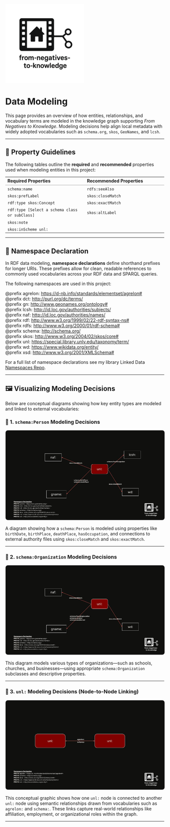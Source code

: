 <link rel="stylesheet" href="style.css">

<p align="left">
  <a href="https://darnellemelvin.github.io/from-negatives-to-knowledge">
    <img src="assets/images/negative2nodeInverse_logo.png" alt="Home" style="height: 250px;">
  </a>
</p>

# Data Modeling

This page provides an overview of how entities, relationships, and vocabulary terms are modeled in the knowledge graph supporting *From Negatives to Knowledge*. Modeling decisions help align local metadata with widely adopted vocabularies such as `schema.org`, `skos`, `GeoNames`, and `lcsh`.

---

## 🧾 Property Guidelines

The following tables outline the **required** and **recommended** properties used when modeling entities in this project:

<table style="width:100%; border-collapse: collapse; margin-top: 1em;">
  <tr>
    <th style="width:50%; text-align: left; border-bottom: 2px solid #ccc;">Required Properties</th>
    <th style="width:50%; text-align: left; border-bottom: 2px solid #ccc;">Recommended Properties</th>
  </tr>
  <tr>
    <td><code>schema:name</code></td>
    <td><code>rdfs:seeAlso</code></td>
  </tr>
  <tr>
    <td><code>skos:prefLabel</code></td>
    <td><code>skos:closeMatch</code></td>
  </tr>
  <tr>
    <td><code>rdf:type skos:Concept</code></td>
    <td><code>skos:exactMatch</code></td>
  </tr>
  <tr>
    <td><code>rdf:type [Select a schema class or subClass]</code></td>
    <td><code>skos:altLabel</code></td>
  </tr>
  <tr>
    <td><code>skos:note</code></td>
    <td></td>
  </tr>
  <tr>
    <td><code>skos:inScheme unl:</code></td>
    <td></td>
  </tr>
</table>

---

## 🧭 Namespace Declaration

In RDF data modeling, **namespace declarations** define shorthand prefixes for longer URIs. These prefixes allow for clean, readable references to commonly used vocabularies across your RDF data and SPARQL queries.

The following namespaces are used in this project:

 
@prefix agrelon: <https://d-nb.info/standards/elementset/agrelon#>   
@prefix dct:     <http://purl.org/dc/terms/>  
@prefix gn:      <http://www.geonames.org/ontology#>   
@prefix lcsh:    <http://id.loc.gov/authorities/subjects/>   
@prefix naf:     <http://id.loc.gov/authorities/names/>   
@prefix rdf:     <http://www.w3.org/1999/02/22-rdf-syntax-ns#>   
@prefix rdfs:    <http://www.w3.org/2000/01/rdf-schema#>   
@prefix schema:  <http://schema.org/>   
@prefix skos:    <http://www.w3.org/2004/02/skos/core#>   
@prefix unl:     <https://special.library.unlv.edu/taxonomy/term/>   
@prefix wd:      <https://www.wikidata.org/entity/>  
@prefix xsd:     <http://www.w3.org/2001/XMLSchema#>   

For a full list of namespace declarations see my library Linked Data <a href="https://github.com/darnelleMelvin/libraryLinkedData_namespaces" target="_blank">Namespaces Repo</a>.

---

## 🖼️ Visualizing Modeling Decisions

Below are conceptual diagrams showing how key entity types are modeled and linked to external vocabularies:

### 📌 1. `schema:Person` Modeling Decisions

<p align="center">
  <img src="assets/images/dataModel_schemaPerson_02.jpg" alt="Data model for schema:Person" style="max-width: 100%; border: 1px solid #ccc; border-radius: 8px;">
</p>

A diagram showing how a `schema:Person` is modeled using properties like `birthDate`, `birthPlace`, `deathPlace`, `hasOccupation`, and connections to external authority files using `skos:closeMatch` and `skos:exactMatch`.

---

### 📌 2. `schema:Organization` Modeling Decisions

<p align="center">
  <img src="assets/images/dataModel_schemaOrg_02.jpg" alt="Data model for schema:Organization" style="max-width: 100%; border: 1px solid #ccc; border-radius: 8px;">
</p>

This diagram models various types of organizations—such as schools, churches, and businesses—using appropriate `schema:Organization` subclasses and descriptive properties.

---

### 📌 3. `unl:` Modeling Decisions (Node-to-Node Linking) 

<p align="center">
  <img src="assets/images/dataModel_unlNode2Node_02.jpg" alt="unl: Node Linkage Model" style="max-width: 100%; border: 1px solid #ccc; border-radius: 8px;">
</p>

This conceptual graphic shows how one `unl:` node is connected to another `unl:` node using semantic relationships drawn from vocabularies such as `agrelon:` and `schema:`. These links capture real-world relationships like affiliation, employment, or organizational roles within the graph.


---

